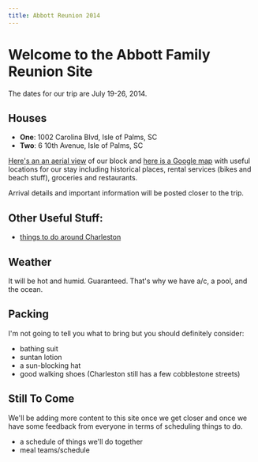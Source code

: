 ```yaml
---
title: Abbott Reunion 2014
---
```


# Welcome to the Abbott Family Reunion Site

The dates for our trip are July 19-26, 2014.

## Houses

- **One**: 1002 Carolina Blvd, Isle of Palms, SC
- **Two**: 6 10th Avenue, Isle of Palms, SC

[Here's an an aerial view](/assets/img/house-area.jpg) of our block and [here is a Google map](https://www.google.com/maps/ms?msid=208469172558524970997.0004e2996868b065f01a5&msa=0) with useful locations for our stay including historical places, rental services (bikes and beach stuff), groceries and restaurants.

Arrival details and important information will be posted closer to the trip.


## Other Useful Stuff:

- [things to do around Charleston](/todo.html)

<!-- 
- [a calendar](/calendar) with the cooking and trip schedules
- [our evening cooking schedule](/cooking)
- [a basic restaurant list](/restaurants) (the same restaurants are also shown on the map)
- [a schedule of official activities](/official-activities)
- [scavenger hunt rules](/scavenge)
- [sandcastle contest results](/sandcastles)
 -->

## Weather

It will be hot and humid. Guaranteed. That's why we have a/c, a pool, and the ocean.



## Packing

I'm not going to tell you what to bring but you should definitely consider:

- bathing suit
- suntan lotion
- a sun-blocking hat
- good walking shoes (Charleston still has a few cobblestone streets)


## Still To Come

We'll be adding more content to this site once we get closer and once we have some feedback from everyone in terms of scheduling things to do.

- a schedule of things we'll do together
- meal teams/schedule


